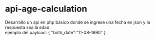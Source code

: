 # api-age-calculation
Desarrollo un api en php básico donde se ingrese una fecha en json y la respuesta sea la edad. <br>
ejemplo del payload: 
{
 "birth_date":"11-08-1990"
}


